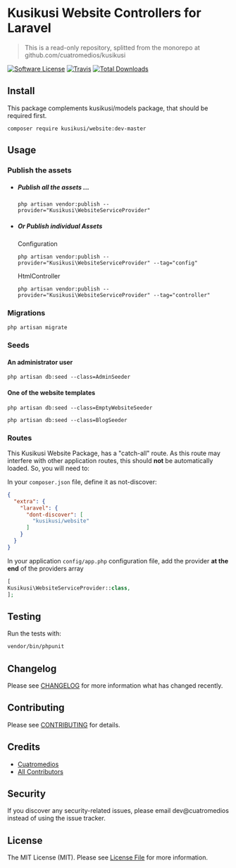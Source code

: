 # Kusikusi Website Controllers for Laravel
> This is a read-only repository, splitted from the monorepo at github.com/cuatromedios/kusikusi

[![Software License](https://img.shields.io/badge/license-MIT-brightgreen.svg?style=flat-square)](LICENSE.md)
[![Travis](https://img.shields.io/travis/kusikusi/website.svg?style=flat-square)]()
[![Total Downloads](https://img.shields.io/packagist/dt/kusikusi/website.svg?style=flat-square)](https://packagist.org/packages/kusikusi/website)

## Install

This package complements kusikusi/models package, that should be required first.

```
composer require kusikusi/website:dev-master
```

## Usage
### Publish the assets
- ##### Publish all the assets ...
  ```shell
  php artisan vendor:publish --provider="Kusikusi\WebsiteServiceProvider"
  ```

- ##### Or Publish individual Assets
  Configuration
  ```shell
  php artisan vendor:publish --provider="Kusikusi\WebsiteServiceProvider" --tag="config"
  ```

  HtmlController
  ```shell
  php artisan vendor:publish --provider="Kusikusi\WebsiteServiceProvider" --tag="controller"
  ```

### Migrations
```shell
php artisan migrate
```

### Seeds

#### An administrator user
```shell
php artisan db:seed --class=AdminSeeder
```

#### One of the website templates
```shell
php artisan db:seed --class=EmptyWebsiteSeeder
```
```shell
php artisan db:seed --class=BlogSeeder
```

### Routes
This Kusikusi Website Package, has a "catch-all" route. As this route may interfere with other application routes, this should **not** be automatically loaded. So, you will need to:

In your `composer.json` file, define it as not-discover:
```json
{
  "extra": {
    "laravel": {
      "dont-discover": [
        "kusikusi/website"
      ]
    }
  }
}
```

In your application `config/app.php` configuration file, add the provider **at the end** of the providers array

```php
[
Kusikusi\WebsiteServiceProvider::class,
];
```


## Testing
Run the tests with:

``` bash
vendor/bin/phpunit
```

## Changelog
Please see [CHANGELOG](CHANGELOG.md) for more information what has changed recently.

## Contributing
Please see [CONTRIBUTING](CONTRIBUTING.md) for details.

## Credits

- [Cuatromedios](https://github.com/kusikusi)
- [All Contributors](https://github.com/kusikusi/website/contributors)

## Security
If you discover any security-related issues, please email dev@cuatromedios instead of using the issue tracker.

## License
The MIT License (MIT). Please see [License File](/LICENSE.md) for more information.
